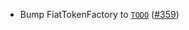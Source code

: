 - Bump FiatTokenFactory to [`TODO`](https://github.com/circlefin/noble-fiattokenfactory/commit/TODO) ([#359](https://github.com/noble-assets/noble/pull/359))

